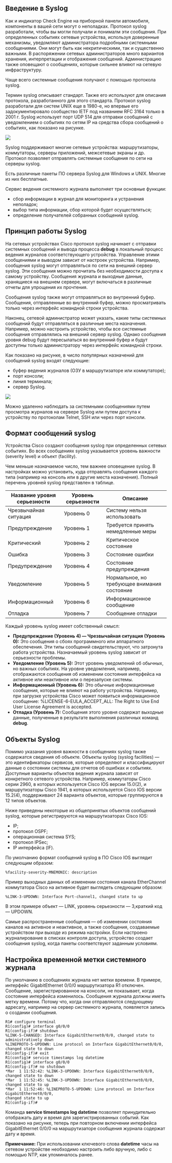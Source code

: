 <!-- 10.5.1 -->
## Введение в Syslog

Как и индикатор Check Engine на приборной панели автомобиля, компоненты в вашей сети могут о неполадках. Протокол syslog разработали, чтобы вы могли получали и понималм эти сообщения. При определенных событиях сетевые устройства, используя доверенные механизмы, уведомляют администратора подробными системными сообщениями. Они могут быть как некритическими, так и существенно важными. В распоряжении сетевых администраторов много вариантов хранения, интерпретации и отображения сообщений. Администрацию также оповещают о сообщениях, которые сильнее влияют на сетевую инфраструктуру.

Чаще всего системные сообщения получают с помощью протокола syslog.

Термин syslog описывает стандарт. Также его используют для описания протокола, разработанного для этого стандарта. Протокол syslog разработали для систем UNIX еще в 1980-е, но впервые его задокументировало сообщество IETF под названием RFC 3164 только в 2001 г. Syslog использует порт UDP 514 для отправки сообщений с уведомлением о событиях по сетям IP на средства сбора сообщений о событиях, как показано на рисунке.

![](./assets/10.5.1.png)
<!-- /courses/ensa-dl/ae8eb392-34fd-11eb-ba19-f1886492e0e4/aeb5eaa6-34fd-11eb-ba19-f1886492e0e4/assets/c6b80aa0-1c46-11ea-af56-e368b99e9723.svg -->

Syslog поддерживают многие сетевые устройства: маршрутизаторы, коммутаторы, серверы приложений, межсетевые экраны и др. Протокол позволяет отправлять системные сообщения по сети на серверы syslog.

Есть различные пакеты ПО сервера Syslog для Windows и UNIX. Многие из них бесплатные.

Сервис ведения системного журнала выполняет три основные функции:

* сбор информации в журнал для мониторинга и устранения неполадок;
* выбор типа информации, сбор которой будет осуществляться;
* определение получателей собранных сообщений syslog.

<!-- 10.5.2 -->
## Принцип работы Syslog

На сетевых устройствах Cisco протокол syslog начинает с отправки системных сообщений и вывода процесса **debug** в локальный процесс ведения журналов соответствующего устройства. Управление этими сообщениями и выводом зависит от настроек устройства. Например, сообщения syslog могут отправляться по сети на внешний сервер syslog. Эти сообщения можно прочитать без необходимости доступа к самому устройству. Сообщения журнала и выходные данные, хранящиеся на внешнем сервере, могут включаться в различные отчеты для упрощения их прочтения.

Сообщения syslog также могут отправляться во внутренний буфер. Сообщения, отправленные во внутренний буфер, можно просматривать только через интерфейс командной строки устройства.

Наконец, сетевой администратор может указать, какие типы системных сообщений будут отправляться в различные места назначения. Например, можно настроить устройство, чтобы все системные сообщения отправлялись на внешний сервер syslog. Однако сообщения уровня debug будут пересылаться во внутренний буфер и будут доступны только администратору через интерфейс командной строки.

Как показано на рисунке, в число популярных назначений для сообщений syslog входят следующие:

* буфер ведения журналов (ОЗУ в маршрутизаторе или коммутаторе);
* порт консоли;
* линия терминала;
* сервер Syslog.

![](./assets/10.5.2.png)
<!-- /courses/ensa-dl/ae8eb392-34fd-11eb-ba19-f1886492e0e4/aeb5eaa6-34fd-11eb-ba19-f1886492e0e4/assets/c6b87fd2-1c46-11ea-af56-e368b99e9723.svg -->

Можно удаленно наблюдать за системными сообщениями путем просмотра журналов на сервере Syslog или путем доступа к устройству по протоколам Telnet, SSH или через порт консоли.

<!-- 10.5.3 -->
## Формат сообщений syslog

Устройства Cisco создают сообщения syslog при определенных сетевых событиях. Во всех сообщениях syslog указывается уровень важности (severity level) и объект (facility).

Чем меньше назначаемое число, тем важнее оповещение syslog. В настройках можно установить, куда отправлять сообщения каждого типа (например на консоль или в другие места назначения). Полный перечень уровней syslog представлен в таблице.

| **Название уровня серьезности** | **Уровень серьезности** | **Описание** |
| --- | --- | --- |
| Чрезвычайная ситуация | Уровень 0 | Систему нельзя использовать |
| Предупреждение | Уровень 1 | Требуется принять немедленные меры |
| Критический | Уровень 2 | Критическое состояние |
| Ошибка | Уровень 3 | Состояние ошибки |
| Предупреждение | Уровень 4 | Состояние предупреждения |
| Уведомление | Уровень 5 | Нормальное, но требующее внимания состояние |
| Информационный | Уровень 6 | Информационное сообщение |
| Отладка | Уровень 7 | Сообщение отладки |

Каждый уровень syslog имеет собственный смысл:

* **Предупреждение (Уровень 4) — Чрезвычайная ситуация (Уровень 0):** Это сообщения о сбоях программного или аппаратного обеспечения. Эти типы сообщений свидетельствуют, что затронута работа устройства. Назначаемый уровень syslog зависит от серьезности проблемы.
* **Уведомление (Уровень 5):** Этот уровень уведомлений об обычных, но важных событиях. На уровне уведомления, например, отображаются сообщения об изменении состояния интерфейса на активное или неактивное или о перезапуске системы.
* **Информационный (Уровень 6):** Это обычные информационные сообщения, которые не влияют на работу устройства. Например, при загрузке устройства Cisco может появиться информационное сообщение: %LICENSE-6-EULA\_ACCEPT\_ALL: The Right to Use End User License Agreement is accepted.
* **Отладка (Уровень 7):** Сообщения этого уровня содержат выходные данные, полученные в результате выполнения различных команд **debug**.

<!-- 10.5.4 -->
## Объекты Syslog

Помимо указания уровня важности в сообщениях syslog также содержатся сведения об объекте. Объекты syslog (syslog facilities) — это идентификаторы сервисов, которые определяют и классифицируют данные о состоянии системы для отчетов об ошибках и событиях. Доступные варианты объектов ведения журнала зависят от конкретного сетевого устройства. Например, коммутаторы Cisco серии 2960, в которых используется Cisco IOS версии 15.0(2), и маршрутизаторы Cisco 1941, в которых используется Cisco IOS версии 15.2(4), поддерживают 24 варианта объектов, которые группируются в 12 типов объектов.

Ниже приведены некоторые из общепринятых объектов сообщений syslog, которые регистрируются на маршрутизаторах Cisco IOS:

* IP;
* протокол OSPF;
* операционная система SYS;
* протокол IPSec;
* IP интерфейса (IF).

По умолчанию формат сообщений syslog в ПО Cisco IOS выглядит следующим образом:

```
%facility-severity-MNEMONIC: description 
```

Пример выходных данных об изменении состояния канала EtherChannel коммутатора Cisco на активное будет выглядеть следующим образом:

```
%LINK-3-UPDOWN: Interface Port-channel1, changed state to up
```

В этом примере объект — LINK, уровень серьезности — 3,краткий код — UPDOWN.

Самые распространенные сообщения — об изменении состояния каналов на активное и неактивное, а также сообщения, создаваемые устройством при выходе из режима настройки. Если настроено журналирование в списках контроля доступа, устройство создает сообщения syslog, когда пакеты соответствуют заданным условиям.

<!-- 10.5.5 -->
## Настройка временной метки системного журнала

По умолчанию в сообщениях журнала нет метки времени. В примере, интерфейс GigabitEthernet 0/0/0 маршрутизатора R1 отключен. Сообщение, зарегистрированное на консоли, не показывает, когда состояние интерфейса изменилось. Сообщения журнала должны иметь метку времени. Потому что, когда они отправляются следующему адресату, например на сервер системного журнала, появляется запись о создании сообщения.

```
R1# configure terminal
R1(config)# interface g0/0/0
R1(config-if)# shutdown
%LINK-5-CHANGED: Interface GigabitEthernet0/0/0, changed state to administratively down
%LINEPROTO-5-UPDOWN: Line protocol on Interface GigabitEthernet0/0/0, changed state to down
R1(config-if)# exit
R1(config)# service timestamps log datetime
R1(config)# interface g0/0/0
R1(config-if)# no shutdown
*Mar  1 11:52:42: %LINK-3-UPDOWN: Interface GigabitEthernet0/0/0, changed state to down
*Mar  1 11:52:45: %LINK-3-UPDOWN: Interface GigabitEthernet0/0/0, changed state to up
*Mar  1 11:52:46: %LINEPROTO-5-UPDOWN: Line protocol on Interface GigabitEthernet0/0/0, 
changed state to up
R1(config-if)#
```

Команда **service timestamps log datetime** позволяет принудительно отображать дату и время для зарегистрированных событий. Как показано на рисунке, теперь при повторном включении интерфейса GigabitEthernet 0/0/0 на маршрутизаторе сообщения журнала содержат дату и время.

**Примечание:** При использовании ключевого слова **datetime** часы на сетевом устройстве необходимо настроить либо вручную, либо с помощью NTP, как упоминалось ранее.

<!-- 10.5.6 -->
<!-- quiz -->

